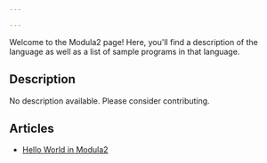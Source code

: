 ```yaml
---

---
```


Welcome to the Modula2 page! Here, you'll find a description of the language as well as a list of sample programs in that language.

## Description

No description available. Please consider contributing.

## Articles

- [Hello World in Modula2](https://sampleprograms.io/projects/hello-world/modula2)